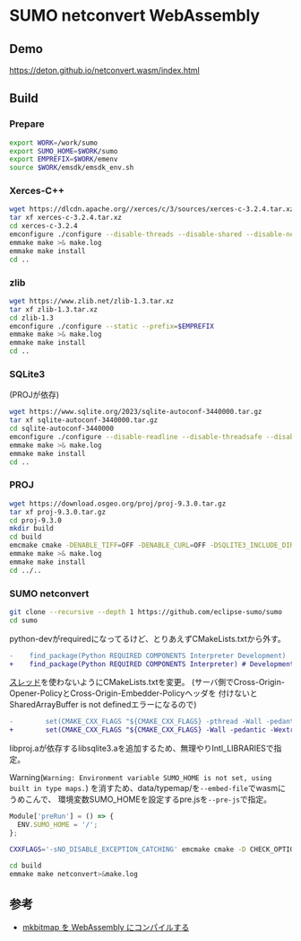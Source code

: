 # SUMO netconvert WebAssembly
## Demo
https://deton.github.io/netconvert.wasm/index.html

## Build
### Prepare
```sh
export WORK=/work/sumo
export SUMO_HOME=$WORK/sumo
export EMPREFIX=$WORK/emenv
source $WORK/emsdk/emsdk_env.sh
```

### Xerces-C++
```sh
wget https://dlcdn.apache.org//xerces/c/3/sources/xerces-c-3.2.4.tar.xz
tar xf xerces-c-3.2.4.tar.xz
cd xerces-c-3.2.4
emconfigure ./configure --disable-threads --disable-shared --disable-network --prefix=$EMPREFIX
emmake make >& make.log
emmake make install
cd ..
```

### zlib
```sh
wget https://www.zlib.net/zlib-1.3.tar.xz
tar xf zlib-1.3.tar.xz
cd zlib-1.3
emconfigure ./configure --static --prefix=$EMPREFIX
emmake make >& make.log
emmake make install
cd ..
```

### SQLite3
(PROJが依存)
```sh
wget https://www.sqlite.org/2023/sqlite-autoconf-3440000.tar.gz
tar xf sqlite-autoconf-3440000.tar.gz
cd sqlite-autoconf-3440000
emconfigure ./configure --disable-readline --disable-threadsafe --disable-dynamic-extensions --disable-shared --prefix=$EMPREFIX
emmake make >& make.log
emmake make install
cd ..
```

### PROJ
```sh
wget https://download.osgeo.org/proj/proj-9.3.0.tar.gz
tar xf proj-9.3.0.tar.gz
cd proj-9.3.0
mkdir build
cd build
emcmake cmake -DENABLE_TIFF=OFF -DENABLE_CURL=OFF -DSQLITE3_INCLUDE_DIR=$EMPREFIX/include -DSQLITE3_LIBRARY=$EMPREFIX/lib/libsqlite3.a -DCMAKE_THREAD_LIBS_INIT=OFF -DBUILD_APPS=OFF -DBUILD_SHARED_LIBS=OFF -DBUILD_TESTING=OFF -DCMAKE_INSTALL_PREFIX=$EMPREFIX ..
emmake make >& make.log
emmake make install
cd ../..
```

### SUMO netconvert
```sh
git clone --recursive --depth 1 https://github.com/eclipse-sumo/sumo
cd sumo
```

python-devがrequiredになってるけど、とりあえずCMakeLists.txtから外す。
```diff
-    find_package(Python REQUIRED COMPONENTS Interpreter Development)
+    find_package(Python REQUIRED COMPONENTS Interpreter) # Development)
```

[スレッド](https://emscripten.org/docs/porting/pthreads.html)を使わないようにCMakeLists.txtを変更。
(サーバ側でCross-Origin-Opener-PolicyとCross-Origin-Embedder-Policyヘッダを
付けないとSharedArrayBuffer is not definedエラーになるので)

```diff
-        set(CMAKE_CXX_FLAGS "${CMAKE_CXX_FLAGS} -pthread -Wall -pedantic -Wextra")
+        set(CMAKE_CXX_FLAGS "${CMAKE_CXX_FLAGS} -Wall -pedantic -Wextra")
```

libproj.aが依存するlibsqlite3.aを追加するため、無理やりIntl_LIBRARIESで指定。

Warning(`Warning: Environment variable SUMO_HOME is not set, using built in type maps.`)
を消すため、data/typemap/を`--embed-file`でwasmにうめこんで、
環境変数SUMO_HOMEを設定するpre.jsを`--pre-js`で指定。

```pre.js
Module['preRun'] = () => {
  ENV.SUMO_HOME = '/';
};
```

```sh
CXXFLAGS='-sNO_DISABLE_EXCEPTION_CATCHING' emcmake cmake -D CHECK_OPTIONAL_LIBS=OFF -D FOX_CONFIG= -D MVN_EXECUTABLE= -D FMI=OFF -D NETEDIT=OFF -D ENABLE_PYTHON_BINDINGS=OFF -D ENABLE_JAVA_BINDINGS=OFF -D SWIG_LIBRARY= -D Intl_LIBRARY= -D X11_LIBRARY= -D XercesC_INCLUDE_DIR=$EMPREFIX/include -D XercesC_LIBRARY=$EMPREFIX/lib/libxerces-c.a -D XercesC_VERSION=3.2.4 -D ZLIB_INCLUDE_DIR=$EMPREFIX/include -D ZLIB_LIBRARY=$EMPREFIX/lib/libz.a -DPROJ_INCLUDE_DIR=$EMPREFIX/include -DPROJ_LIBRARY=$EMPREFIX/lib/libproj.a -DIntl_LIBRARIES=$EMPREFIX/lib/libsqlite3.a -DCMAKE_EXE_LINKER_FLAGS="-sFILESYSTEM=1 -sEXPORTED_RUNTIME_METHODS=FS,callMain -sMODULARIZE=1 -sEXPORT_ES6 -sINVOKE_RUN=0 -sENVIRONMENT=web,worker -sALLOW_MEMORY_GROWTH=1 -lworkerfs.js --embed-file $EMPREFIX/share/proj@. --embed-file $PWD/data/typemap@/data/typemap --pre-js $PWD/pre.js" -B build .

cd build
emmake make netconvert>&make.log
```

## 参考
* [mkbitmap を WebAssembly にコンパイルする](https://web.dev/articles/compiling-mkbitmap-to-webassembly?hl=ja)
